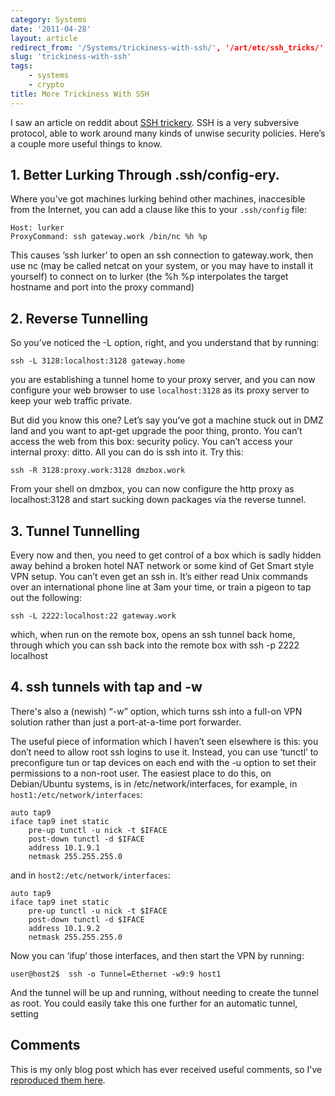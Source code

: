 ```yaml
---
category: Systems
date: '2011-04-28'
layout: article
redirect_from: '/Systems/trickiness-with-ssh/', '/art/etc/ssh_tricks/'
slug: 'trickiness-with-ssh'
tags:
    - systems
    - crypto
title: More Trickiness With SSH
---
```


I saw an article on reddit about [SSH
trickery](http://codytaylor.org/?p=13988). SSH is a very subversive
protocol, able to work around many kinds of unwise security policies.
Here’s a couple more useful things to know.

## 1. Better Lurking Through .ssh/config-ery.

Where you’ve got machines lurking behind other machines, inaccesible
from the Internet, you can add a clause like this to your `.ssh/config`
file:

    Host: lurker
    ProxyCommand: ssh gateway.work /bin/nc %h %p

This causes ‘ssh lurker’ to open an ssh connection to gateway.work, then
use nc (may be called netcat on your system, or you may have to install
it yourself) to connect on to lurker (the %h %p interpolates the target
hostname and port into the proxy command)

## 2. Reverse Tunnelling

So you’ve noticed the -L option, right, and you understand that by
running:

    ssh -L 3128:localhost:3128 gateway.home

you are establishing a tunnel home to your proxy server, and you can now
configure your web browser to use `localhost:3128` as its proxy server
to keep your web traffic private.

But did you know this one? Let’s say you’ve got a machine stuck out in
DMZ land and you want to apt-get upgrade the poor thing, pronto. You
can’t access the web from this box: security policy. You can’t access
your internal proxy: ditto. All you can do is ssh into it. Try this:

    ssh -R 3128:proxy.work:3128 dmzbox.work

From your shell on dmzbox, you can now configure the http proxy as
localhost:3128 and start sucking down packages via the reverse tunnel.

## 3. Tunnel Tunnelling

Every now and then, you need to get control of a box which is sadly
hidden away behind a broken hotel NAT network or some kind of Get Smart
style VPN setup. You can’t even get an ssh in. It’s either read Unix
commands over an international phone line at 3am your time, or train a
pigeon to tap out the following:

    ssh -L 2222:localhost:22 gateway.work

which, when run on the remote box, opens an ssh tunnel back home,
through which you can ssh back into the remote box with ssh -p 2222
localhost

## 4. ssh tunnels with tap and -w

There's also a (newish) “-w” option, which turns ssh into a full-on VPN
solution rather than just a port-at-a-time port forwarder.

The useful piece of information which I haven’t seen elsewhere is this:
you don’t need to allow root ssh logins to use it. Instead, you can use
‘tunctl’ to preconfigure tun or tap devices on each end with the -u
option to set their permissions to a non-root user. The easiest place to
do this, on Debian/Ubuntu systems, is in /etc/network/interfaces, for
example, in `host1:/etc/network/interfaces`:

    auto tap9
    iface tap9 inet static
        pre-up tunctl -u nick -t $IFACE
        post-down tunctl -d $IFACE
        address 10.1.9.1
        netmask 255.255.255.0

and in `host2:/etc/network/interfaces`:

    auto tap9
    iface tap9 inet static 
        pre-up tunctl -u nick -t $IFACE
        post-down tunctl -d $IFACE
        address 10.1.9.2
        netmask 255.255.255.0

Now you can ‘ifup’ those interfaces, and then start the VPN by running:

    user@host2$  ssh -o Tunnel=Ethernet -w9:9 host1

And the tunnel will be up and running, without needing to create the
tunnel as root. You could easily take this one further for an automatic
tunnel, setting

## Comments

This is my only blog post which has ever received useful comments, so
I've [reproduced them here](../trickiness-with-ssh-comments/).
